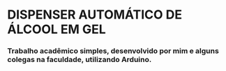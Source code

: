 # DISPENSER AUTOMÁTICO DE ÁLCOOL EM GEL
### Trabalho acadêmico simples, desenvolvido por mim e alguns colegas na faculdade, utilizando Arduino.
